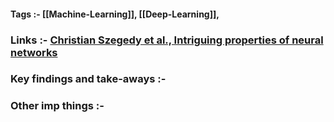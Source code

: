 
#### Tags :- [[Machine-Learning]], [[Deep-Learning]], 

### Links :- [Christian Szegedy et al., Intriguing properties of neural networks](https://arxiv.org/abs/1312.6199)

### Key findings and take-aways :-

### Other imp things :- 

